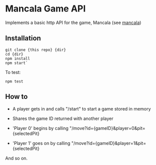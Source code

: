 # Mancala Game API

Implements a basic http API for the game, Mancala (see [mancala](https://en.wikipedia.org/wiki/Mancala))

## Installation
    git clone {this repo} {dir}
    cd {dir}
    npm install
    npm start`

To test:

    npm test

## How to
  - A player gets in and calls "/start" to start a game stored in memory

  - Shares the game ID returned with another player

  - 'Player 0' begins by calling "/move?id={gameID}&player=0&pit={selectedPit}

  - 'Player 1' goes on by calling "/move?id={gameID}&player=1&pit={selectedPit}

And so on.
